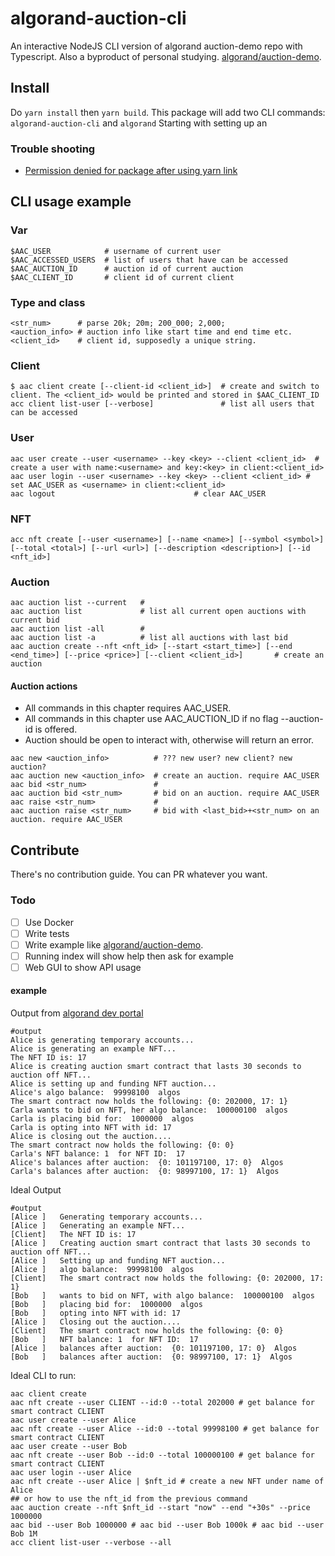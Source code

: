 # algorand-auction-cli

An interactive NodeJS CLI version of algorand auction-demo repo with Typescript. Also a byproduct of personal studying.
[algorand/auction-demo](https://github.com/algorand/auction-demo).

## Install

Do `yarn install` then `yarn build`.
This package will add two CLI commands: `algorand-auction-cli` and `algorand`
Starting with setting up an

### Trouble shooting

- [Permission denied for package after using yarn link](https://github.com/yarnpkg/yarn/issues/3587)

## CLI usage example

### Var

```shell
$AAC_USER            # username of current user
$AAC_ACCESSED_USERS  # list of users that have can be accessed
$AAC_AUCTION_ID      # auction id of current auction
$AAC_CLIENT_ID       # client id of current client
```

### Type and class

```shell
<str_num>      # parse 20k; 20m; 200_000; 2,000;
<auction_info> # auction info like start time and end time etc.
<client_id>    # client id, supposedly a unique string.
```

### Client

```shell
$ aac client create [--client-id <client_id>]  # create and switch to client. The <client_id> would be printed and stored in $AAC_CLIENT_ID
acc client list-user [--verbose]               # list all users that can be accessed
```

### User

```shell
aac user create --user <username> --key <key> --client <client_id>  # create a user with name:<username> and key:<key> in client:<client_id>
aac user login --user <username> --key <key> --client <client_id> # set AAC_USER as <username> in client:<client_id>
aac logout                               # clear AAC_USER
```

### NFT

```shell
acc nft create [--user <username>] [--name <name>] [--symbol <symbol>] [--total <total>] [--url <url>] [--description <description>] [--id <nft_id>]
```

### Auction

```shell
aac auction list --current   #
aac auction list             # list all current open auctions with current bid
aac auction list -all        #
aac auction list -a          # list all auctions with last bid
aac auction create --nft <nft_id> [--start <start_time>] [--end <end_time>] [--price <price>] [--client <client_id>]       # create an auction
```

#### Auction actions

- All commands in this chapter requires AAC_USER.
- All commands in this chapter use AAC_AUCTION_ID if no flag --auction-id is offered.
- Auction should be open to interact with, otherwise will return an error.

```shell
aac new <auction_info>          # ??? new user? new client? new auction?
aac auction new <auction_info>  # create an auction. require AAC_USER
aac bid <str_num>               #
aac auction bid <str_num>       # bid on an auction. require AAC_USER
aac raise <str_num>             #
aac auction raise <str_num>     # bid with <last_bid>+<str_num> on an auction. require AAC_USER
```

## Contribute

There's no contribution guide. You can PR whatever you want.

### Todo

- [ ] Use Docker
- [ ] Write tests
- [ ] Write example like [algorand/auction-demo](https://github.com/algorand/auction-demo).
- [ ] Running index will show help then ask for example
- [ ] Web GUI to show API usage

#### example

Output from [algorand dev portal](https://developer.algorand.org/docs/get-started/dapps/pyteal/#setup-environment-and-run-tests)

```
#output
Alice is generating temporary accounts...
Alice is generating an example NFT...
The NFT ID is: 17
Alice is creating auction smart contract that lasts 30 seconds to auction off NFT...
Alice is setting up and funding NFT auction...
Alice's algo balance:  99998100  algos
The smart contract now holds the following: {0: 202000, 17: 1}
Carla wants to bid on NFT, her algo balance:  100000100  algos
Carla is placing bid for:  1000000  algos
Carla is opting into NFT with id: 17
Alice is closing out the auction....
The smart contract now holds the following: {0: 0}
Carla's NFT balance: 1  for NFT ID:  17
Alice's balances after auction:  {0: 101197100, 17: 0}  Algos
Carla's balances after auction:  {0: 98997100, 17: 1}  Algos
```

Ideal Output

```
#output
[Alice ]   Generating temporary accounts...
[Alice ]   Generating an example NFT...
[Client]   The NFT ID is: 17
[Alice ]   Creating auction smart contract that lasts 30 seconds to auction off NFT...
[Alice ]   Setting up and funding NFT auction...
[Alice ]   algo balance:  99998100  algos
[Client]   The smart contract now holds the following: {0: 202000, 17: 1}
[Bob   ]   wants to bid on NFT, with algo balance:  100000100  algos
[Bob   ]   placing bid for:  1000000  algos
[Bob   ]   opting into NFT with id: 17
[Alice ]   Closing out the auction....
[Client]   The smart contract now holds the following: {0: 0}
[Bob   ]   NFT balance: 1  for NFT ID:  17
[Alice ]   balances after auction:  {0: 101197100, 17: 0}  Algos
[Bob   ]   balances after auction:  {0: 98997100, 17: 1}  Algos
```

Ideal CLI to run:

```shell
aac client create
aac nft create --user CLIENT --id:0 --total 202000 # get balance for smart contract CLIENT
aac user create --user Alice
aac nft create --user Alice --id:0 --total 99998100 # get balance for smart contract CLIENT
aac user create --user Bob
aac nft create --user Bob --id:0 --total 100000100 # get balance for smart contract CLIENT
aac user login --user Alice
aac nft create --user Alice | $nft_id # create a new NFT under name of Alice
## or how to use the nft_id from the previous command
aac auction create --nft $nft_id --start "now" --end "+30s" --price 1000000
aac bid --user Bob 1000000 # aac bid --user Bob 1000k # aac bid --user Bob 1M
acc client list-user --verbose --all
```
